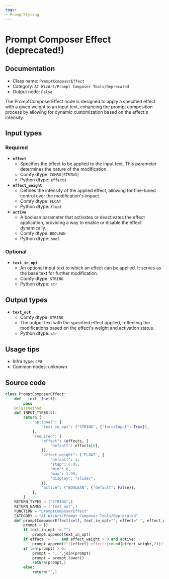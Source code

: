 ```yaml
---
tags:
- PromptStyling
---
```


# Prompt Composer Effect (deprecated!)
## Documentation
- Class name: `PromptComposerEffect`
- Category: `AI WizArt/Prompt Composer Tools/Deprecated`
- Output node: `False`

The PromptComposerEffect node is designed to apply a specified effect with a given weight to an input text, enhancing the prompt composition process by allowing for dynamic customization based on the effect's intensity.
## Input types
### Required
- **`effect`**
    - Specifies the effect to be applied to the input text. This parameter determines the nature of the modification.
    - Comfy dtype: `COMBO[STRING]`
    - Python dtype: `effects`
- **`effect_weight`**
    - Defines the intensity of the applied effect, allowing for fine-tuned control over the modification's impact.
    - Comfy dtype: `FLOAT`
    - Python dtype: `float`
- **`active`**
    - A boolean parameter that activates or deactivates the effect application, providing a way to enable or disable the effect dynamically.
    - Comfy dtype: `BOOLEAN`
    - Python dtype: `bool`
### Optional
- **`text_in_opt`**
    - An optional input text to which an effect can be applied. It serves as the base text for further modification.
    - Comfy dtype: `STRING`
    - Python dtype: `str`
## Output types
- **`text_out`**
    - Comfy dtype: `STRING`
    - The output text with the specified effect applied, reflecting the modifications based on the effect's weight and activation status.
    - Python dtype: `str`
## Usage tips
- Infra type: `CPU`
- Common nodes: unknown


## Source code
```python
class PromptComposerEffect:
    def __init__(self):
        pass
    @classmethod
    def INPUT_TYPES(s):
        return {
            "optional": {
                "text_in_opt": ("STRING", {"forceInput": True}),
            },
            "required": {
                "effect": (effects, {
                    "default": effects[0],
                }),
                "effect_weight": ("FLOAT", {
                    "default": 1,
                    "step": 0.05,
                    "min": 0,
                    "max": 1.95,
                    "display": "slider",
                }),
                "active": ("BOOLEAN", {"default": False}),
            },
        }
    RETURN_TYPES = ("STRING",)
    RETURN_NAMES = ("text_out",)
    FUNCTION = "promptComposerEffect"
    CATEGORY = "AI WizArt/Prompt Composer Tools/Deprecated"
    def promptComposerEffect(self, text_in_opt="", effect="-", effect_weight=0, active=True):
        prompt = []
        if text_in_opt != "":
            prompt.append(text_in_opt)
        if effect != '-' and effect_weight > 0 and active:
            prompt.append(f"({effect} effect:{round(effect_weight,2)})")
        if len(prompt) > 0:
            prompt = ", ".join(prompt)
            prompt = prompt.lower()
            return(prompt,)
        else:
            return("",)

```
